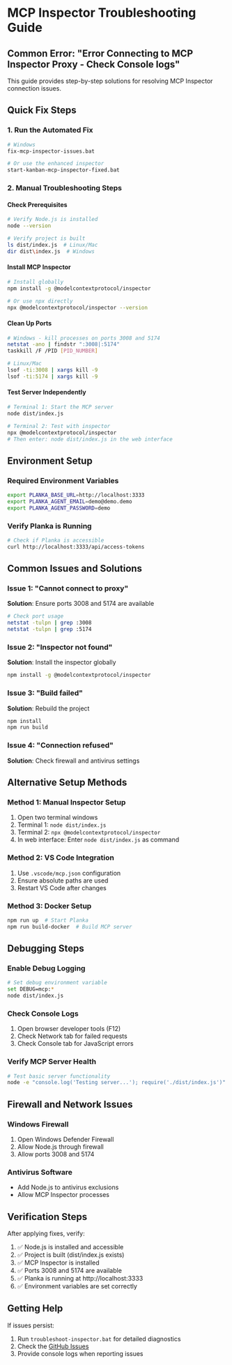 # MCP Inspector Troubleshooting Guide

## Common Error: "Error Connecting to MCP Inspector Proxy - Check Console logs"

This guide provides step-by-step solutions for resolving MCP Inspector connection issues.

## Quick Fix Steps

### 1. Run the Automated Fix
```bash
# Windows
fix-mcp-inspector-issues.bat

# Or use the enhanced inspector
start-kanban-mcp-inspector-fixed.bat
```

### 2. Manual Troubleshooting Steps

#### Check Prerequisites
```bash
# Verify Node.js is installed
node --version

# Verify project is built
ls dist/index.js  # Linux/Mac
dir dist\index.js  # Windows
```

#### Install MCP Inspector
```bash
# Install globally
npm install -g @modelcontextprotocol/inspector

# Or use npx directly
npx @modelcontextprotocol/inspector --version
```

#### Clean Up Ports
```bash
# Windows - kill processes on ports 3008 and 5174
netstat -ano | findstr ":3008|:5174"
taskkill /F /PID [PID_NUMBER]

# Linux/Mac
lsof -ti:3008 | xargs kill -9
lsof -ti:5174 | xargs kill -9
```

#### Test Server Independently
```bash
# Terminal 1: Start the MCP server
node dist/index.js

# Terminal 2: Test with inspector
npx @modelcontextprotocol/inspector
# Then enter: node dist/index.js in the web interface
```

## Environment Setup

### Required Environment Variables
```bash
export PLANKA_BASE_URL=http://localhost:3333
export PLANKA_AGENT_EMAIL=demo@demo.demo
export PLANKA_AGENT_PASSWORD=demo
```

### Verify Planka is Running
```bash
# Check if Planka is accessible
curl http://localhost:3333/api/access-tokens
```

## Common Issues and Solutions

### Issue 1: "Cannot connect to proxy"
**Solution**: Ensure ports 3008 and 5174 are available
```bash
# Check port usage
netstat -tulpn | grep :3008
netstat -tulpn | grep :5174
```

### Issue 2: "Inspector not found"
**Solution**: Install the inspector globally
```bash
npm install -g @modelcontextprotocol/inspector
```

### Issue 3: "Build failed"
**Solution**: Rebuild the project
```bash
npm install
npm run build
```

### Issue 4: "Connection refused"
**Solution**: Check firewall and antivirus settings

## Alternative Setup Methods

### Method 1: Manual Inspector Setup
1. Open two terminal windows
2. Terminal 1: `node dist/index.js`
3. Terminal 2: `npx @modelcontextprotocol/inspector`
4. In web interface: Enter `node dist/index.js` as command

### Method 2: VS Code Integration
1. Use `.vscode/mcp.json` configuration
2. Ensure absolute paths are used
3. Restart VS Code after changes

### Method 3: Docker Setup
```bash
npm run up  # Start Planka
npm run build-docker  # Build MCP server
```

## Debugging Steps

### Enable Debug Logging
```bash
# Set debug environment variable
set DEBUG=mcp:*
node dist/index.js
```

### Check Console Logs
1. Open browser developer tools (F12)
2. Check Network tab for failed requests
3. Check Console tab for JavaScript errors

### Verify MCP Server Health
```bash
# Test basic server functionality
node -e "console.log('Testing server...'); require('./dist/index.js')"
```

## Firewall and Network Issues

### Windows Firewall
1. Open Windows Defender Firewall
2. Allow Node.js through firewall
3. Allow ports 3008 and 5174

### Antivirus Software
- Add Node.js to antivirus exclusions
- Allow MCP Inspector processes

## Verification Steps

After applying fixes, verify:
1. ✅ Node.js is installed and accessible
2. ✅ Project is built (dist/index.js exists)
3. ✅ MCP Inspector is installed
4. ✅ Ports 3008 and 5174 are available
5. ✅ Planka is running at http://localhost:3333
6. ✅ Environment variables are set correctly

## Getting Help

If issues persist:
1. Run `troubleshoot-inspector.bat` for detailed diagnostics
2. Check the [GitHub Issues](https://github.com/bradrisse/kanban-mcp/issues)
3. Provide console logs when reporting issues
